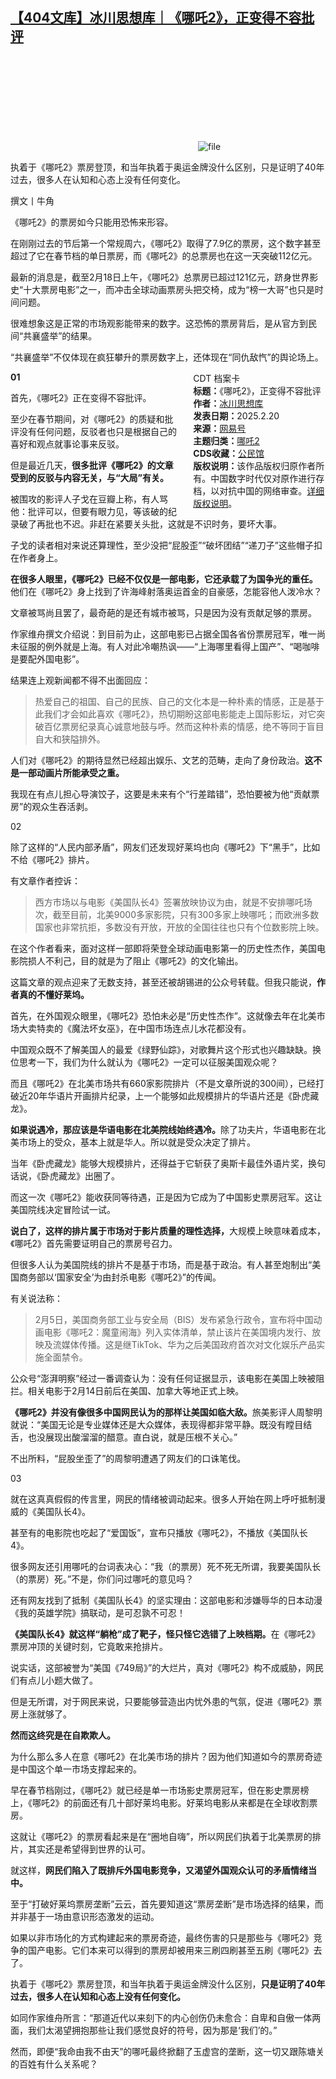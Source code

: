 <!--1740049405000-->
[【404文库】冰川思想库｜《哪吒2》，正变得不容批评](https://chinadigitaltimes.net/chinese/715972.html)
------

<p><img decoding="async" src="data:image/svg+xml,%3Csvg%20xmlns='http://www.w3.org/2000/svg'%20viewBox='0%200%200%200'%3E%3C/svg%3E" alt="file" data-lazy-src="https://chinadigitaltimes.net/chinese/files/2025/02/image-1740047334254.png"><noscript><img decoding="async" src="https://chinadigitaltimes.net/chinese/files/2025/02/image-1740047334254.png" alt="file"></noscript></p><p>执着于《哪吒2》票房登顶，和当年执着于奥运金牌没什么区别，只是证明了40年过去，很多人在认知和心态上没有任何变化。</p><p>撰文丨牛角</p><p>《哪吒2》的票房如今只能用恐怖来形容。</p><p>在刚刚过去的节后第一个常规周六，《哪吒2》取得了7.9亿的票房，这个数字甚至超过了它在春节档的单日票房，而《哪吒2》的总票房也在这一天突破112亿元。</p><p>最新的消息是，截至2月18日上午，《哪吒2》总票房已超过121亿元，跻身世界影史“十大票房电影”之一，而冲击全球动画票房头把交椅，成为“榜一大哥”也只是时间问题。</p><p>很难想象这是正常的市场观影能带来的数字。这恐怖的票房背后，是从官方到民间“共襄盛举”的结果。</p><p>“共襄盛举”不仅体现在疯狂攀升的票房数字上，还体现在“同仇敌忾”的舆论场上。</p><div style="width:42%;float:right;padding-left:20px;"><div class="su-spoiler su-spoiler-style-fancy su-spoiler-icon-chevron-circle" data-scroll-offset="0" data-anchor-in-url="no"><div class="su-spoiler-title" tabindex="0" role="button"><span class="su-spoiler-icon"></span>CDT 档案卡</div><div class="su-spoiler-content su-u-clearfix su-u-trim"><strong>标题：</strong>《哪吒2》，正变得不容批评<br><strong>作者：</strong><a href="https://chinadigitaltimes.net/space/冰川思想库" target="_blank">冰川思想库</a><br><strong>发表日期：</strong>2025.2.20<br><strong>来源：</strong><a href="https://www.163.com/dy/article/JOM3BK3M0519ADJ3.html" target="_blank">网易号</a><br><strong>主题归类：</strong><a href="https://chinadigitaltimes.net/space/哪吒2" target="_blank">哪吒2</a><br><strong>CDS收藏：</strong><a href="https://chinadigitaltimes.net/space/%E5%85%AC%E6%B0%91%E9%A6%86" target="_blank" rel="noopener">公民馆</a><br><strong>版权说明：</strong>该作品版权归原作者所有。中国数字时代仅对原作进行存档，以对抗中国的网络审查。<a href="https://chinadigitaltimes.net/chinese/copyright">详细版权说明</a>。</div></div></div><p><strong>01</strong></p><p>首先，《哪吒2》正在变得不容批评。</p><p>至少在春节期间，对《哪吒2》的质疑和批评没有任何问题，反驳者也只是根据自己的喜好和观点就事论事来反驳。</p><p>但是最近几天，<strong>很多批评《哪吒2》的文章受到的反驳与内容无关，与“大局”有关。</strong></p><p>被围攻的影评人子戈在豆瓣上称，有人骂他：批评可以，但要有眼力见，等该破的纪录破了再批也不迟。非赶在紧要关头批，这就是不识时务，要坏大事。</p><p>子戈的读者相对来说还算理性，至少没把“屁股歪”“破坏团结”“递刀子”这些帽子扣在作者身上。</p><p><strong>在很多人眼里，《哪吒2》已经不仅仅是一部电影，它还承载了为国争光的重任。</strong>他们在《哪吒2》身上找到了许海峰射落奥运首金的自豪感，怎能容他人泼冷水？</p><p>文章被骂尚且罢了，最奇葩的是还有城市被骂，只是因为没有贡献足够的票房。</p><p>作家维舟撰文介绍说：到目前为止，这部电影已占据全国各省份票房冠军，唯一尚未征服的例外就是上海。有人对此冷嘲热讽——“上海哪里看得上国产”、“喝咖啡是要配外国电影”。</p><p>结果连上观新闻都不得不出面回应：</p><blockquote><p>热爱自己的祖国、自己的民族、自己的文化本是一种朴素的情感，正是基于此我们才会如此喜欢《哪吒2》，热切期盼这部电影能走上国际影坛，对它突破百亿票房纪录真心诚意地鼓与呼。然而这种朴素的情感，绝不等同于盲目自大和狭隘排外。</p></blockquote><p>人们对《哪吒2》的期待显然已经超出娱乐、文艺的范畴，走向了身份政治。<strong>这不是一部动画片所能承受之重。</strong></p><p>我现在有点儿担心导演饺子，这要是未来有个“行差踏错”，恐怕要被为他“贡献票房”的观众生吞活剥。</p><p>02</p><p>除了这样的“人民内部矛盾”，网友们还发现好莱坞也向《哪吒2》下“黑手”，比如不给《哪吒2》排片。</p><p>有文章作者控诉：</p><blockquote><p>西方市场以与电影《美国队长4》签署放映协议为由，就是不安排哪吒场次，截至目前，北美9000多家影院，只有300多家上映哪吒；而欧洲多数国家也非常抗拒，多数没有开放，开放的全国往往也只有个位数影院上映。</p></blockquote><p>在这个作者看来，面对这样一部即将荣登全球动画电影第一的历史性杰作，美国电影院损人不利己，目的就是为了阻止《哪吒2》的文化输出。</p><p>这篇文章的观点迎来了无数支持，甚至还被胡锡进的公众号转载。但我只能说，<strong>作者真的不懂好莱坞。</strong></p><p>首先，在外国观众眼里，《哪吒2》恐怕未必是“历史性杰作”。这就像去年在北美市场大卖特卖的《魔法坏女巫》，在中国市场连点儿水花都没有。</p><p>中国观众既不了解美国人的最爱《绿野仙踪》，对歌舞片这个形式也兴趣缺缺。换位思考一下，我们为什么就认为《哪吒2》一定可以征服美国观众呢？</p><p>而且《哪吒2》在北美市场共有660家影院排片（不是文章所说的300间），已经打破近20年华语片开画排片纪录，上一个能够如此规模排片的华语片还是《卧虎藏龙》。</p><p><strong>如果说遇冷，那应该是华语电影在北美院线始终遇冷。</strong>除了功夫片，华语电影在北美市场上的受众，基本上就是华人。所以就是受众决定了排片。</p><p>当年《卧虎藏龙》能够大规模排片，还得益于它斩获了奥斯卡最佳外语片奖，换句话说，《卧虎藏龙》出圈了。</p><p>而这一次《哪吒2》能收获同等待遇，正是因为它成为了中国影史票房冠军。这让美国院线决定冒险试一试。</p><p><strong>说白了，这样的排片属于市场对于影片质量的理性选择，</strong>大规模上映意味着成本，《哪吒2》首先需要证明自己的票房号召力。</p><p>但很多人认为美国院线的排片不是基于市场，而是基于政治。有人甚至炮制出“美国商务部以‘国家安全’为由封杀电影《哪吒2》”的传闻。</p><p>有关说法称：</p><blockquote><p>2月5日，美国商务部工业与安全局（BIS）发布紧急行政令，宣布将中国动画电影《哪吒2：魔童闹海》列入实体清单，禁止该片在美国境内发行、放映及流媒体传播。这是继TikTok、华为之后美国政府首次对文化娱乐产品实施全面禁令。</p></blockquote><p>公众号“澎湃明察”经过一番调查认为：没有任何证据显示，该电影在美国上映被阻拦。相关电影于2月14日前后在美国、加拿大等地正式上映。</p><p><strong>《哪吒2》并没有像很多中国网民认为的那样让美国如临大敌。</strong>旅美影评人周黎明就说：“美国无论是专业媒体还是大众媒体，表现得都非常平静。既没有瞠目结舌，也没展现出酸溜溜的醋意。直白说，就是压根不关心。”</p><p>不出所料，“屁股坐歪了”的周黎明遭遇了网友们的口诛笔伐。</p><p>03</p><p>就在这真真假假的传言里，网民的情绪被调动起来。很多人开始在网上呼吁抵制漫威的《美国队长4》。</p><p>甚至有的电影院也吃起了“爱国饭”，宣布只播放《哪吒2》，不播放《美国队长4》。</p><p>很多网友还引用哪吒的台词表决心：“我（的票房）死不死无所谓，我要美国队长（的票房）死。”不是，你们问过哪吒的意见吗？</p><p>还有网友找到了抵制《美国队长4》的坚实理由：这部电影和涉嫌辱华的日本动漫《我的英雄学院》搞联动，是可忍孰不可忍！</p><p><strong>《美国队长4》就这样“躺枪”成了靶子，怪只怪它选错了上映档期。</strong>在《哪吒2》票房冲顶的关键时刻，它竟敢来抢排片。</p><p>说实话，这部被誉为“美国《749局》”的大烂片，真对《哪吒2》构不成威胁，网民们有点儿小题大做了。</p><p>但是无所谓，对于网民来说，只要能够营造出内忧外患的气氛，促进《哪吒2》票房上涨就够了。</p><p><strong>然而这终究是在自欺欺人。</strong></p><p>为什么那么多人在意《哪吒2》在北美市场的排片？因为他们知道如今的票房奇迹是中国这个单一市场支撑起来的。</p><p>早在春节档刚过，《哪吒2》就已经是单一市场影史票房冠军，但在影史票房榜上，《哪吒2》的前面还有几十部好莱坞电影。好莱坞电影从来都是在全球收割票房。</p><p>这就让《哪吒2》的票房看起来是在“圈地自嗨”，所以网民们执着于北美票房的排片，其实还是希望得到世界的认可。</p><p>就这样，<strong>网民们陷入了既排斥外国电影竞争，又渴望外国观众认可的矛盾情绪当中。</strong></p><p>至于“打破好莱坞票房垄断”云云，首先要知道这“票房垄断”是市场选择的结果，而并非基于一场由意识形态激发的运动。</p><p>如果以非市场化的方式构建起来的票房奇迹，最终伤害的只是那些与《哪吒2》竞争的国产电影。它们本来可以得到的票房却被用来三刷四刷甚至五刷《哪吒2》去了。</p><p>执着于《哪吒2》票房登顶，和当年执着于奥运金牌没什么区别，<strong>只是证明了40年过去，很多人在认知和心态上没有任何变化。</strong></p><p>如同作家维舟所言：“那道近代以来刻下的内心创伤仍未愈合：自卑和自傲一体两面，我们太渴望拥抱那些让我们感觉良好的符号，因为那是‘我们’的。”</p><p>然而，即便“我命由我不由天”的哪吒最终掀翻了玉虚宫的垄断，这一切又跟陈塘关的百姓有什么关系呢？</p><div class="addtoany_share_save_container addtoany_content addtoany_content_bottom"><div class="a2a_kit a2a_kit_size_32 addtoany_list" data-a2a-url="https://chinadigitaltimes.net/chinese/715972.html" data-a2a-title="【404文库】冰川思想库｜《哪吒2》，正变得不容批评"><a class="a2a_button_facebook" href="https://www.addtoany.com/add_to/facebook?linkurl=https%3A%2F%2Fchinadigitaltimes.net%2Fchinese%2F715972.html&amp;linkname=%E3%80%90404%E6%96%87%E5%BA%93%E3%80%91%E5%86%B0%E5%B7%9D%E6%80%9D%E6%83%B3%E5%BA%93%EF%BD%9C%E3%80%8A%E5%93%AA%E5%90%922%E3%80%8B%EF%BC%8C%E6%AD%A3%E5%8F%98%E5%BE%97%E4%B8%8D%E5%AE%B9%E6%89%B9%E8%AF%84" title="Facebook" rel="nofollow noopener" target="_blank"></a><a class="a2a_button_twitter" href="https://www.addtoany.com/add_to/twitter?linkurl=https%3A%2F%2Fchinadigitaltimes.net%2Fchinese%2F715972.html&amp;linkname=%E3%80%90404%E6%96%87%E5%BA%93%E3%80%91%E5%86%B0%E5%B7%9D%E6%80%9D%E6%83%B3%E5%BA%93%EF%BD%9C%E3%80%8A%E5%93%AA%E5%90%922%E3%80%8B%EF%BC%8C%E6%AD%A3%E5%8F%98%E5%BE%97%E4%B8%8D%E5%AE%B9%E6%89%B9%E8%AF%84" title="Twitter" rel="nofollow noopener" target="_blank"></a><a class="a2a_button_telegram" href="https://www.addtoany.com/add_to/telegram?linkurl=https%3A%2F%2Fchinadigitaltimes.net%2Fchinese%2F715972.html&amp;linkname=%E3%80%90404%E6%96%87%E5%BA%93%E3%80%91%E5%86%B0%E5%B7%9D%E6%80%9D%E6%83%B3%E5%BA%93%EF%BD%9C%E3%80%8A%E5%93%AA%E5%90%922%E3%80%8B%EF%BC%8C%E6%AD%A3%E5%8F%98%E5%BE%97%E4%B8%8D%E5%AE%B9%E6%89%B9%E8%AF%84" title="Telegram" rel="nofollow noopener" target="_blank"></a><a class="a2a_button_reddit" href="https://www.addtoany.com/add_to/reddit?linkurl=https%3A%2F%2Fchinadigitaltimes.net%2Fchinese%2F715972.html&amp;linkname=%E3%80%90404%E6%96%87%E5%BA%93%E3%80%91%E5%86%B0%E5%B7%9D%E6%80%9D%E6%83%B3%E5%BA%93%EF%BD%9C%E3%80%8A%E5%93%AA%E5%90%922%E3%80%8B%EF%BC%8C%E6%AD%A3%E5%8F%98%E5%BE%97%E4%B8%8D%E5%AE%B9%E6%89%B9%E8%AF%84" title="Reddit" rel="nofollow noopener" target="_blank"></a><a class="a2a_button_whatsapp" href="https://www.addtoany.com/add_to/whatsapp?linkurl=https%3A%2F%2Fchinadigitaltimes.net%2Fchinese%2F715972.html&amp;linkname=%E3%80%90404%E6%96%87%E5%BA%93%E3%80%91%E5%86%B0%E5%B7%9D%E6%80%9D%E6%83%B3%E5%BA%93%EF%BD%9C%E3%80%8A%E5%93%AA%E5%90%922%E3%80%8B%EF%BC%8C%E6%AD%A3%E5%8F%98%E5%BE%97%E4%B8%8D%E5%AE%B9%E6%89%B9%E8%AF%84" title="WhatsApp" rel="nofollow noopener" target="_blank"></a><a class="a2a_button_email" href="https://www.addtoany.com/add_to/email?linkurl=https%3A%2F%2Fchinadigitaltimes.net%2Fchinese%2F715972.html&amp;linkname=%E3%80%90404%E6%96%87%E5%BA%93%E3%80%91%E5%86%B0%E5%B7%9D%E6%80%9D%E6%83%B3%E5%BA%93%EF%BD%9C%E3%80%8A%E5%93%AA%E5%90%922%E3%80%8B%EF%BC%8C%E6%AD%A3%E5%8F%98%E5%BE%97%E4%B8%8D%E5%AE%B9%E6%89%B9%E8%AF%84" title="Email" rel="nofollow noopener" target="_blank"></a><a class="a2a_button_copy_link" href="https://www.addtoany.com/add_to/copy_link?linkurl=https%3A%2F%2Fchinadigitaltimes.net%2Fchinese%2F715972.html&amp;linkname=%E3%80%90404%E6%96%87%E5%BA%93%E3%80%91%E5%86%B0%E5%B7%9D%E6%80%9D%E6%83%B3%E5%BA%93%EF%BD%9C%E3%80%8A%E5%93%AA%E5%90%922%E3%80%8B%EF%BC%8C%E6%AD%A3%E5%8F%98%E5%BE%97%E4%B8%8D%E5%AE%B9%E6%89%B9%E8%AF%84" title="Copy Link" rel="nofollow noopener" target="_blank"></a><a class="a2a_dd addtoany_share_save addtoany_share" href="https://www.addtoany.com/share"></a></div></div>
